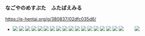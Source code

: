 ### なごやのめすぶた　ふたばえみる
https://e-hentai.org/g/380837/02dfc035d6/
- ![](http://68.61.139.176:5198/h/f648457eb3ce561ecb5b2436bb6978d607903b57-64261-340-510-jpg/keystamp=1524021600-e60ab759f7;fileindex=9619067;xres=org/20100711021101b5b.jpg)
![](http://63.141.253.210:1038/h/a97948a78ed167ee74f298f981b3ce00dc2d165c-28358-340-510-jpg/keystamp=1524021600-c5c007389a;fileindex=10374911;xres=org/20100711021120bb8.jpg)
![](http://108.23.255.111:49584/h/cf09649bd83061d2d541df9f968ce8fdc74146a5-40595-340-510-jpg/keystamp=1524021900-349dd2a9a3;fileindex=9906122;xres=org/20100711030115f15.jpg)
![](http://185.215.227.189:43807/h/08af286ac48278f784962c07e1178d9abd930516-27310-240-340-jpg/keystamp=1524021900-e2d2e9f705;fileindex=370219;xres=org/20101009001725.jpg)
![](http://97.117.6.40:4848/h/5cbef19f5f9b4609f166e6d29847f52016a3e7fa-28559-240-340-jpg/keystamp=1524021900-c50cd8c5de;fileindex=3705974;xres=org/20101009001820.jpg)
![](http://107.172.90.175:6112/h/bb82eb7a1686b0313f4ed35046d4815748627efc-42326-350-525-jpg/keystamp=1524021900-8a3df809ce;fileindex=7459093;xres=org/20110114190130a2a.jpg)
![](http://107.172.90.175:6112/h/f57763458908c22b3aedc194554fb091d9f9dc57-56899-380-570-jpg/keystamp=1524021900-3e56fd1a8a;fileindex=9587308;xres=org/201012141938267b0.jpg)
![](http://155.254.61.142:6112/h/4e96866786d841c6268b5f2e8a64a5c8846c2539-60930-350-525-jpg/keystamp=1524022200-1cc72fc8e6;fileindex=3142800;xres=org/20110114191155918.jpg)
![](http://173.208.193.195:52168/h/fbacc70a40edce89a0779383d229aa77329f2174-65268-340-510-jpg/keystamp=1524022200-ee1c581ba8;fileindex=9832672;xres=org/IMG_0190satueikai1.jpg)
![](http://23.92.78.106:49155/h/473acf146f865643987a4180689e9529fe2f0c6f-46785-340-510-jpg/keystamp=1524034800-f4055f1a46;fileindex=6624540;xres=2400/IMG_3351.jpg)
![](http://144.172.89.159:5568/h/b163e9d9e50cc9a88a8f81279418c16ddebe5e47-65184-340-510-jpg/keystamp=1524035100-2acafcddca;fileindex=7059386;xres=org/IMG_3460.jpg)
![](http://63.142.242.136:9000/h/204fc35412968536bc70286951ecc9735010c267-26290-400-267-jpg/keystamp=1524035100-ffdaeec31b;fileindex=1866433;xres=2400/IMG_5550.jpg)
![](http://70.184.72.171:4561/h/100440506b56f9674799eb536a7eb198e623b6a9-46031-340-510-jpg/keystamp=1524035400-dd8de38a99;fileindex=660424;xres=org/keion4_20100706230351.jpg)
![](http://68.69.80.163:65142/h/6479d1ef6830cd4eaa0e50072f5f415e972bacf7-65024-480-854-jpg/keystamp=1524035700-ab66b2fd8c;fileindex=4013547;xres=org/o0480085410690750372.jpg)
![](http://35.199.159.245:33333/h/8458d06c6b4c4f936c7782ccae0c9de9e7b897f1-93939-450-675-jpg/keystamp=1524035700-95853bf6d9;fileindex=5275752;xres=org/satueikai_12.jpg)
![](http://68.207.13.201:3663/h/0de703258cbff9221379b9da243f0679d2e18e73-94212-450-675-jpg/keystamp=1524035700-4291bc30d3;fileindex=576609;xres=org/satueikai_13.jpg)
![](http://37.48.124.86/im/9258675590b5685b736eddfa72f099128890df05-54544-340-510-jpg/423343-7f72ef543048de2ba78d6db466d7e66de6de1bfb/satueikai.jpg)
![](http://24.42.246.164:43079/h/0e26239d16189f70e533740f9fd1f665a8d5ad2a-35970-450-300-jpg/keystamp=1524036000-16ef02cf90;fileindex=586271;xres=org/IMG_9579_20110331203413.jpg)
![]()
![]()
![]()
![]()
![]()
![]()
![]()
![]()
![](http://72.177.36.132/h/17dfc157ee6fcb570a867b42f514e607614212a6-170620-600-900-jpg/keystamp=1524022800-99276cbb99;fileindex=31854881;xres=org/299.jpg)
